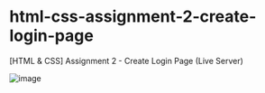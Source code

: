 # html-css-assignment-2-create-login-page

[HTML &amp; CSS] Assignment 2 - Create Login Page (Live Server)

![image](https://user-images.githubusercontent.com/97748602/172298027-e35b5892-d95a-4376-acba-3122d3aaab4e.png)
